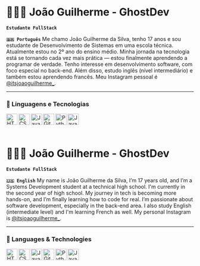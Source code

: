 # 👨🏻‍💻 João Guilherme - GhostDev  

**`Estudante FullStack`**

**`🇧🇷 Português`**
Me chamo João Guilherme da Silva, tenho 17 anos e sou estudante de Desenvolvimento de Sistemas em uma escola técnica. Atualmente estou no 2º ano do ensino médio. Minha jornada na tecnologia está se tornando cada vez mais prática — estou finalmente aprendendo a programar de verdade. Tenho interesse em desenvolvimento software, com foco especial no back-end. Além disso, estudo inglês (nível intermediário) e também estou aprendendo francês. Meu Instagram pessoal é [@itsjoaoguilherme_](https://www.instagram.com/itsjoaoguilherme_/).

---

### 🤖 Linguagens e Tecnologias

<p>
  <img 
    align="left" 
    alt="HTML" 
    title="HTML" 
    width="30px" 
    src="https://cdn.jsdelivr.net/gh/devicons/devicon@latest/icons/html5/html5-original.svg"
  />
  <img 
    align="left" 
    alt="CSS" 
    title="CSS" 
    width="30px" 
    src="https://cdn.jsdelivr.net/gh/devicons/devicon@latest/icons/css3/css3-original.svg"
  />
  <img 
    align="left" 
    alt="JavaScript" 
    title="JavaScript" 
    width="30px" 
    src="https://cdn.jsdelivr.net/gh/devicons/devicon@latest/icons/javascript/javascript-original.svg"
  />
  <img 
    align="left" 
    alt="Git" 
    title="Git" 
    width="30px" 
    src="https://cdn.jsdelivr.net/gh/devicons/devicon@latest/icons/git/git-original.svg"
  />
  <img 
    align="left" 
    alt="Python" 
    title="Python" 
    width="30px" 
    src="https://cdn.jsdelivr.net/gh/devicons/devicon@latest/icons/python/python-original.svg"
  />
  <img 
    align="left" 
    alt="Java" 
    title="Java" 
    width="30px" 
    src="https://cdn.jsdelivr.net/gh/devicons/devicon@latest/icons/java/java-original.svg"
  />
</p>

<br/><br/><br/>

# 👨🏻‍💻 João Guilherme - GhostDev  

**`Estudante FullStack`**

**`🇺🇸 English`**
My name is João Guilherme da Silva, I’m 17 years old, and I’m a Systems Development student at a technical high school. I'm currently in the second year of high school. My journey in tech is becoming more hands-on, and I’m finally learning how to code for real. I’m passionate about software development, especially in the back-end area. I also study English (intermediate level) and I'm learning French as well. My personal Instagram is [@itsjoaoguilherme_](https://www.instagram.com/itsjoaoguilherme_/).

---

### 🤖 Languages & Technologies

<p>
  <img 
    align="left" 
    alt="HTML" 
    title="HTML" 
    width="30px" 
    src="https://cdn.jsdelivr.net/gh/devicons/devicon@latest/icons/html5/html5-original.svg"
  />
  <img 
    align="left" 
    alt="CSS" 
    title="CSS" 
    width="30px" 
    src="https://cdn.jsdelivr.net/gh/devicons/devicon@latest/icons/css3/css3-original.svg"
  />
  <img 
    align="left" 
    alt="JavaScript" 
    title="JavaScript" 
    width="30px" 
    src="https://cdn.jsdelivr.net/gh/devicons/devicon@latest/icons/javascript/javascript-original.svg"
  />
  <img 
    align="left" 
    alt="Git" 
    title="Git" 
    width="30px" 
    src="https://cdn.jsdelivr.net/gh/devicons/devicon@latest/icons/git/git-original.svg"
  />
  <img 
    align="left" 
    alt="Python" 
    title="Python" 
    width="30px" 
    src="https://cdn.jsdelivr.net/gh/devicons/devicon@latest/icons/python/python-original.svg"
  />
  <img 
    align="left" 
    alt="Java" 
    title="Java" 
    width="30px" 
    src="https://cdn.jsdelivr.net/gh/devicons/devicon@latest/icons/java/java-original.svg"
  />
</p>

<br/><br/><br/>
